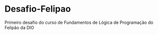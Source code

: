 # Desafio-Felipao
Primeiro desafio do curso de Fundamentos de Lógica de Programação do Felipão da DIO
